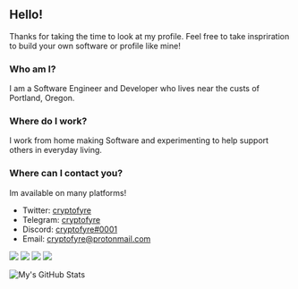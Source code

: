 [1]: https://twitter.com/cryptofyre
[2]: https://t.me/cryptofyre
[3]: https://discord.com/
[4]: mailto:cryptofyre@protonmail.com

## Hello!
Thanks for taking the time to look at my profile. Feel free to take inspriration to build your own software or profile like mine!
### Who am I?
I am a Software Engineer and Developer who lives near the custs of Portland, Oregon.
### Where do I work?
I work from home making Software and experimenting to help support others in everyday living.
### Where can I contact you?
Im available on many platforms!
+ Twitter: [cryptofyre][1]
+ Telegram: [cryptofyre][2]
+ Discord: [cryptofyre#0001][3]
+ Email: [cryptofyre@protonmail.com][4]

![](https://img.shields.io/badge/OS-Arch_Linux-informational?style=flat&logo=Arch-Linux) ![](https://img.shields.io/badge/Kernel-5.10_RC7_tkg_MuQSS-informational?style=flat&logo=Linux) ![](https://img.shields.io/badge/Packages-2038-informational?style=flat&logo=Buffer) ![](https://img.shields.io/badge/Shell-zsh_5.8-informational?style=flat&logo=GNU-Bash)


![My's GitHub Stats](https://github-readme-stats.vercel.app/api?username=iiFir3z&show_icons=true&theme=radical)
